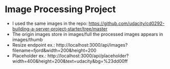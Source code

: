 # Image Processing Project
- I used the same images in the repo: https://github.com/udacity/cd0292-building-a-server-project-starter/tree/master
- The origin images store in images/full the processed images appears in images/thumb
- Resize endpoint ex.: http://localhost:3000/api/images?filename=fjord&width=200&height=200
- Placeholder ex.: http://localhost:3000/api/placeholder?width=400&height=200&text=udacity&bg=%23dd00ff
